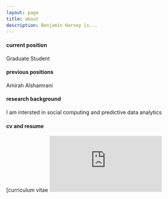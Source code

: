 ```yaml
---
layout: page
title: about
description: Benjamin Harvey is...
---
```


#### <a name="currentposition"></a>current position
Graduate Student


#### <a name="previousposition"></a>previous positions
Amirah Alshamrani


#### <a name="researchbackground"></a>research background
I am intersted in social computing and predictive data analytics 



#### <a name="cvandresume"></a>cv and resume
[curriculum vitae ![CV as pdf](https://github.com/Amirahshamrani/Amirahshamrani.github.io/blob/master/assets/CV_Amirah%20.pdf)




